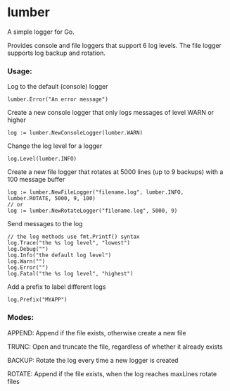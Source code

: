 lumber
======

A simple logger for Go.

Provides console and file loggers that support 6 log levels. The file logger supports log backup and
rotation.

### Usage: ###
Log to the default (console) logger

    lumber.Error("An error message")

Create a new console logger that only logs messages of level WARN or higher

    log := lumber.NewConsoleLogger(lumber.WARN)

Change the log level for a logger

    log.Level(lumber.INFO)
  
Create a new file logger that rotates at 5000 lines (up to 9 backups) with a 100 message buffer

    log := lumber.NewFileLogger("filename.log", lumber.INFO, lumber.ROTATE, 5000, 9, 100)
    // or
    log := lumber.NewRotateLogger("filename.log", 5000, 9)

Send messages to the log

    // the log methods use fmt.Printf() syntax
    log.Trace("the %s log level", "lowest")
    log.Debug("")
    log.Info("the default log level")
    log.Warn("")
    log.Error("")
    log.Fatal("the %s log level", "highest")

Add a prefix to label different logs

    log.Prefix("MYAPP")

### Modes: ###

APPEND: Append if the file exists, otherwise create a new file

TRUNC: Open and truncate the file, regardless of whether it already exists

BACKUP: Rotate the log every time a new logger is created

ROTATE: Append if the file exists, when the log reaches maxLines rotate files
